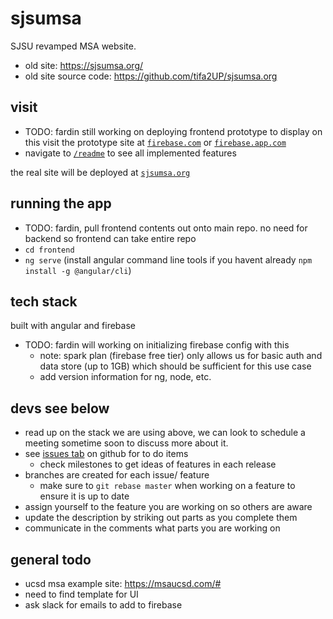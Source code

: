 # sjsumsa
SJSU revamped MSA website. 
- old site: https://sjsumsa.org/
- old site source code: https://github.com/tifa2UP/sjsumsa.org

## visit
- TODO: fardin still working on deploying frontend prototype to display on this 
visit the prototype site at [`firebase.com`](TODO) or [`firebase.app.com`](TODO)
- navigate to [`/readme`](TODO) to see all implemented features 

the real site will be deployed at [`sjsumsa.org`](https://sjsumsa.org/)

## running the app
- TODO: fardin, pull frontend contents out onto main repo. no need for backend so frontend can take entire repo
- `cd frontend`
- `ng serve` (install angular command line tools if you havent already `npm install -g @angular/cli`)

## tech stack
built with angular and firebase
- TODO: fardin will working on initializing firebase config with this
    - note: spark plan (firebase free tier) only allows us for basic auth and data store (up to 1GB) which should be sufficient for this use case
    - add version information for ng, node, etc.

## devs see below
- read up on the stack we are using above, we can look to schedule a meeting sometime soon to discuss more about it.
- see [issues tab](https://github.com/FardinHaque60/sjsumsa/issues?q=is%3Aissue%20state%3Aopen) on github for to do items
    - check milestones to get ideas of features in each release
- branches are created for each issue/ feature
    - make sure to `git rebase master` when working on a feature to ensure it is up to date
- assign yourself to the feature you are working on so others are aware
- update the description by striking out parts as you complete them
- communicate in the comments what parts you are working on

## general todo
- ucsd msa example site: https://msaucsd.com/#
- need to find template for UI
- ask slack for emails to add to firebase 